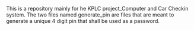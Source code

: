 This is a repository mainly for he KPLC project_Computer and Car Checkin system.
The two files named generate_pin are files that are meant to generate a unique 4 digit pin that shall be used as a password.
